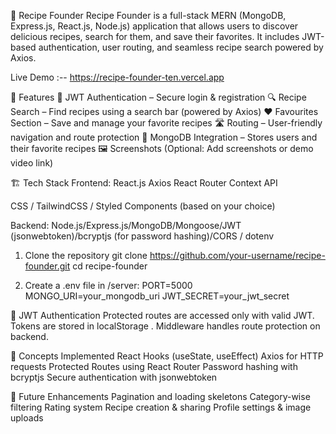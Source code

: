 🥘 Recipe Founder
Recipe Founder is a full-stack MERN (MongoDB, Express.js, React.js, Node.js) application that allows users to discover delicious recipes, search for them, and save their favorites. It includes JWT-based authentication, user routing, and seamless recipe search powered by Axios.

Live Demo :-- https://recipe-founder-ten.vercel.app

🔐 Features
🔑 JWT Authentication – Secure login & registration
🔍 Recipe Search – Find recipes using a search bar (powered by Axios)
❤️ Favourites Section – Save and manage your favorite recipes
🛣️ Routing – User-friendly navigation and route protection
💾 MongoDB Integration – Stores users and their favorite recipes
🖼️ Screenshots
(Optional: Add screenshots or demo video link)

🏗️ Tech Stack
Frontend:
React.js
Axios
React Router
Context API 

CSS / TailwindCSS / Styled Components (based on your choice)

Backend: Node.js/Express.js/MongoDB/Mongoose/JWT (jsonwebtoken)/bcryptjs (for password hashing)/CORS / dotenv

1. Clone the repository
git clone https://github.com/your-username/recipe-founder.git
cd recipe-founder

2. Create a .env file in /server:
PORT=5000
MONGO_URI=your_mongodb_uri
JWT_SECRET=your_jwt_secret

🔐 JWT Authentication
Protected routes are accessed only with valid JWT.
Tokens are stored in localStorage .
Middleware handles route protection on backend.

🧠 Concepts Implemented
React Hooks (useState, useEffect)
Axios for HTTP requests
Protected Routes using React Router
Password hashing with bcryptjs
Secure authentication with jsonwebtoken

🚀 Future Enhancements
Pagination and loading skeletons
Category-wise filtering
Rating system
Recipe creation & sharing
Profile settings & image uploads














